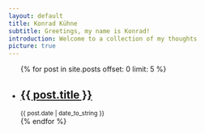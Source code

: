 ```yaml
---
layout: default
title: Konrad Kühne
subtitle: Greetings, my name is Konrad!
introduction: Welcome to a collection of my thoughts
picture: true
---
```

 <ul>
{% for post in site.posts offset: 0 limit: 5 %}
  <li class="index-posts">
  <div class="index-post">
    <a class="index-post-item" href="{{ post.url }}">
      <h2>{{ post.title }}</h2>
    </a> 
  </div>
  <div class="index-post">
    <small class="index-post-item">{{ post.date | date_to_string }}</small>
  </div>
  </li>
{% endfor %}
</ul>
